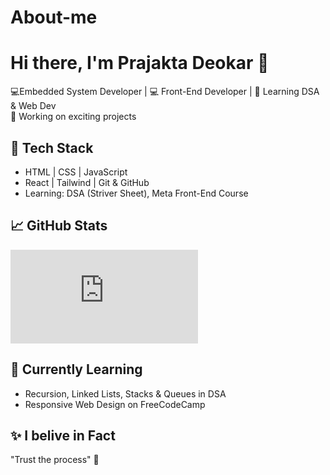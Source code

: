 # About-me
# Hi there, I'm Prajakta Deokar 👋

💻Embedded System Developer | 💻 Front-End Developer | 🌱 Learning DSA & Web Dev  
🚀 Working on exciting projects


## 🔧 Tech Stack
- HTML | CSS | JavaScript
- React | Tailwind | Git & GitHub
- Learning: DSA (Striver Sheet), Meta Front-End Course

## 📈 GitHub Stats
![Prajaktaa's GitHub stats](https://github.com/PrajaktaD1996/About-me/edit/main/README.md)

## 🧠 Currently Learning
- Recursion, Linked Lists, Stacks & Queues in DSA
- Responsive Web Design on FreeCodeCamp

## ✨ I belive in Fact
"Trust the process" 🌸

